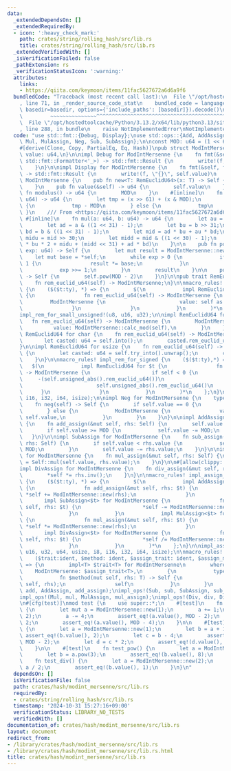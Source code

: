 ```yaml
---
data:
  _extendedDependsOn: []
  _extendedRequiredBy:
  - icon: ':heavy_check_mark:'
    path: crates/string/rolling_hash/src/lib.rs
    title: crates/string/rolling_hash/src/lib.rs
  _extendedVerifiedWith: []
  _isVerificationFailed: false
  _pathExtension: rs
  _verificationStatusIcon: ':warning:'
  attributes:
    links:
    - https://qiita.com/keymoon/items/11fac5627672a6d6a9f6
  bundledCode: "Traceback (most recent call last):\n  File \"/opt/hostedtoolcache/Python/3.13.2/x64/lib/python3.13/site-packages/onlinejudge_verify/documentation/build.py\"\
    , line 71, in _render_source_code_stat\n    bundled_code = language.bundle(stat.path,\
    \ basedir=basedir, options={'include_paths': [basedir]}).decode()\n          \
    \         ~~~~~~~~~~~~~~~^^^^^^^^^^^^^^^^^^^^^^^^^^^^^^^^^^^^^^^^^^^^^^^^^^^^^^^^^^^^^^^^^^\n\
    \  File \"/opt/hostedtoolcache/Python/3.13.2/x64/lib/python3.13/site-packages/onlinejudge_verify/languages/rust.py\"\
    , line 288, in bundle\n    raise NotImplementedError\nNotImplementedError\n"
  code: "use std::fmt::{Debug, Display};\nuse std::ops::{Add, AddAssign, Div, DivAssign,\
    \ Mul, MulAssign, Neg, Sub, SubAssign};\n\nconst MOD: u64 = (1 << 61) - 1;\n\n\
    #[derive(Clone, Copy, PartialEq, Eq, Hash)]\npub struct ModIntMersenne {\n   \
    \ value: u64,\n}\n\nimpl Debug for ModIntMersenne {\n    fn fmt(&self, f: &mut\
    \ std::fmt::Formatter<'_>) -> std::fmt::Result {\n        write!(f, \"{}\", self.value)\n\
    \    }\n}\n\nimpl Display for ModIntMersenne {\n    fn fmt(&self, f: &mut std::fmt::Formatter<'_>)\
    \ -> std::fmt::Result {\n        write!(f, \"{}\", self.value)\n    }\n}\n\nimpl\
    \ ModIntMersenne {\n    pub fn new<T: RemEuclidU64>(x: T) -> Self {\n        x.rem_euclid_u64()\n\
    \    }\n    pub fn value(&self) -> u64 {\n        self.value\n    }\n    pub const\
    \ fn modulus() -> u64 {\n        MOD\n    }\n    #[inline]\n    fn calc_mod(x:\
    \ u64) -> u64 {\n        let tmp = (x >> 61) + (x & MOD);\n        if tmp >= MOD\
    \ {\n            tmp - MOD\n        } else {\n            tmp\n        }\n   \
    \ }\n    /// From <https://qiita.com/keymoon/items/11fac5627672a6d6a9f6>\n   \
    \ #[inline]\n    fn mul(a: u64, b: u64) -> u64 {\n        let au = a >> 31;\n\
    \        let ad = a & ((1 << 31) - 1);\n        let bu = b >> 31;\n        let\
    \ bd = b & ((1 << 31) - 1);\n        let mid = ad * bu + au * bd;\n        let\
    \ midu = mid >> 30;\n        let midd = mid & ((1 << 30) - 1);\n        Self::calc_mod(au\
    \ * bu * 2 + midu + (midd << 31) + ad * bd)\n    }\n\n    pub fn pow(&self, mut\
    \ exp: u64) -> Self {\n        let mut result = ModIntMersenne::new(1);\n    \
    \    let mut base = *self;\n        while exp > 0 {\n            if exp & 1 ==\
    \ 1 {\n                result *= base;\n            }\n            base *= base;\n\
    \            exp >>= 1;\n        }\n        result\n    }\n\n    pub fn inv(&self)\
    \ -> Self {\n        self.pow(MOD - 2)\n    }\n}\n\npub trait RemEuclidU64 {\n\
    \    fn rem_euclid_u64(self) -> ModIntMersenne;\n}\n\nmacro_rules! impl_rem_for_small_unsigned\
    \ {\n    ($($t:ty), *) => {\n        $(\n            impl RemEuclidU64 for $t\
    \ {\n                fn rem_euclid_u64(self) -> ModIntMersenne {\n           \
    \         ModIntMersenne {\n                        value: self as u64,\n    \
    \                }\n                }\n            }\n        )*\n    };\n}\n\n\
    impl_rem_for_small_unsigned!(u8, u16, u32);\n\nimpl RemEuclidU64 for u64 {\n \
    \   fn rem_euclid_u64(self) -> ModIntMersenne {\n        ModIntMersenne {\n  \
    \          value: ModIntMersenne::calc_mod(self),\n        }\n    }\n}\n\nimpl\
    \ RemEuclidU64 for char {\n    fn rem_euclid_u64(self) -> ModIntMersenne {\n \
    \       let casted: u64 = self.into();\n        casted.rem_euclid_u64()\n    }\n\
    }\n\nimpl RemEuclidU64 for usize {\n    fn rem_euclid_u64(self) -> ModIntMersenne\
    \ {\n        let casted: u64 = self.try_into().unwrap();\n        casted.rem_euclid_u64()\n\
    \    }\n}\n\nmacro_rules! impl_rem_for_signed {\n    ($($t:ty),*) => {\n     \
    \   $(\n            impl RemEuclidU64 for $t {\n                fn rem_euclid_u64(self)\
    \ -> ModIntMersenne {\n                    if self < 0 {\n                   \
    \     -(self.unsigned_abs().rem_euclid_u64())\n                    } else {\n\
    \                        self.unsigned_abs().rem_euclid_u64()\n              \
    \      }\n                }\n            }\n        )*\n    };\n}\n\nimpl_rem_for_signed!(i8,\
    \ i16, i32, i64, isize);\n\nimpl Neg for ModIntMersenne {\n    type Output = Self;\n\
    \    fn neg(self) -> Self {\n        if self.value == 0 {\n            self\n\
    \        } else {\n            ModIntMersenne {\n                value: MOD -\
    \ self.value,\n            }\n        }\n    }\n}\n\nimpl AddAssign for ModIntMersenne\
    \ {\n    fn add_assign(&mut self, rhs: Self) {\n        self.value += rhs.value;\n\
    \        if self.value >= MOD {\n            self.value -= MOD;\n        }\n \
    \   }\n}\n\nimpl SubAssign for ModIntMersenne {\n    fn sub_assign(&mut self,\
    \ rhs: Self) {\n        if self.value < rhs.value {\n            self.value +=\
    \ MOD;\n        }\n        self.value -= rhs.value;\n    }\n}\n\nimpl MulAssign\
    \ for ModIntMersenne {\n    fn mul_assign(&mut self, rhs: Self) {\n        self.value\
    \ = Self::mul(self.value, rhs.value);\n    }\n}\n\n#[allow(clippy::suspicious_op_assign_impl)]\n\
    impl DivAssign for ModIntMersenne {\n    fn div_assign(&mut self, rhs: Self) {\n\
    \        *self *= rhs.inv();\n    }\n}\n\nmacro_rules! impl_assign_to_rem_euclid\
    \ {\n    ($($t:ty), *) => {\n        $(\n            impl AddAssign<$t> for ModIntMersenne\
    \ {\n                fn add_assign(&mut self, rhs: $t) {\n                   \
    \ *self += ModIntMersenne::new(rhs);\n                }\n            }\n     \
    \       impl SubAssign<$t> for ModIntMersenne {\n                fn sub_assign(&mut\
    \ self, rhs: $t) {\n                    *self -= ModIntMersenne::new(rhs);\n \
    \               }\n            }\n            impl MulAssign<$t> for ModIntMersenne\
    \ {\n                fn mul_assign(&mut self, rhs: $t) {\n                   \
    \ *self *= ModIntMersenne::new(rhs);\n                }\n            }\n     \
    \       impl DivAssign<$t> for ModIntMersenne {\n                fn div_assign(&mut\
    \ self, rhs: $t) {\n                    *self /= ModIntMersenne::new(rhs);\n \
    \               }\n            }\n        )*\n    };\n}\n\nimpl_assign_to_rem_euclid!(u8,\
    \ u16, u32, u64, usize, i8, i16, i32, i64, isize);\n\nmacro_rules! impl_ops {\n\
    \    ($trait:ident, $method: ident, $assign_trait: ident, $assign_method:ident)\
    \ => {\n        impl<T> $trait<T> for ModIntMersenne\n        where\n        \
    \    ModIntMersenne: $assign_trait<T>,\n        {\n            type Output = Self;\n\
    \            fn $method(mut self, rhs: T) -> Self {\n                ModIntMersenne::$assign_method(&mut\
    \ self, rhs);\n                self\n            }\n        }\n    };\n}\n\nimpl_ops!(Add,\
    \ add, AddAssign, add_assign);\nimpl_ops!(Sub, sub, SubAssign, sub_assign);\n\
    impl_ops!(Mul, mul, MulAssign, mul_assign);\nimpl_ops!(Div, div, DivAssign, div_assign);\n\
    \n#[cfg(test)]\nmod test {\n    use super::*;\n    #[test]\n    fn test_assign_coercion()\
    \ {\n        let mut a = ModIntMersenne::new(1);\n        a += 1;\n        assert_eq!(a.value(),\
    \ 2);\n        a -= 4;\n        assert_eq!(a.value(), MOD - 2);\n        a *=\
    \ 2;\n        assert_eq!(a.value(), MOD - 4);\n    }\n\n    #[test]\n    fn test_binop_coercion()\
    \ {\n        let a = ModIntMersenne::new(1);\n        let b = a + 1;\n       \
    \ assert_eq!(b.value(), 2);\n        let c = b - 4;\n        assert_eq!(c.value(),\
    \ MOD - 2);\n        let d = c * 2;\n        assert_eq!(d.value(), MOD - 4);\n\
    \    }\n\n    #[test]\n    fn test_pow() {\n        let a = ModIntMersenne::new(2);\n\
    \        let b = a.pow(3);\n        assert_eq!(b.value(), 8);\n    }\n\n    #[test]\n\
    \    fn test_div() {\n        let a = ModIntMersenne::new(2);\n        let b =\
    \ a / 2;\n        assert_eq!(b.value(), 1);\n    }\n}\n"
  dependsOn: []
  isVerificationFile: false
  path: crates/hash/modint_mersenne/src/lib.rs
  requiredBy:
  - crates/string/rolling_hash/src/lib.rs
  timestamp: '2024-10-31 15:27:16+09:00'
  verificationStatus: LIBRARY_NO_TESTS
  verifiedWith: []
documentation_of: crates/hash/modint_mersenne/src/lib.rs
layout: document
redirect_from:
- /library/crates/hash/modint_mersenne/src/lib.rs
- /library/crates/hash/modint_mersenne/src/lib.rs.html
title: crates/hash/modint_mersenne/src/lib.rs
---
```

